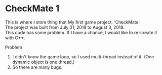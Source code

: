# CheckMate 1
This is where I store thing that My first game project, 'CheckMate'.  
The project was built from July 31, 2018 to August 3, 2018.  
This code has some problem.
If I have a chance, I would like to re-create it with C++.

Problem
1. I didn't know the game loop, so I used multi-thread instead of it. (One dynamic object is one thread.)
2. So there are many bugs.

